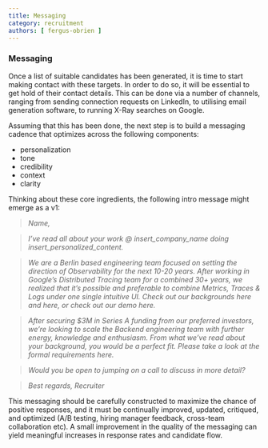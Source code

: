 ```yaml
---
title: Messaging
category: recruitment
authors: [ fergus-obrien ]
---
```

### Messaging



<!-- How does a recruiter establish contact with potential candidates? -->

Once a list of suitable candidates has been generated, it is time to start making contact with these targets. In order to do so, it will be essential to get hold of their contact details. This can be done via a number of channels, ranging from sending connection requests on LinkedIn, to utilising email generation software, to running X-Ray searches on Google.

Assuming that this has been done, the next step is to build a messaging cadence that optimizes across the following components:
* personalization
* tone
* credibility
* context
* clarity

Thinking about these core ingredients, the following intro message might emerge as a v1:

> *Name,*

> *I’ve read all about your work @ insert_company_name doing insert_personalized_content.*

> *We are a Berlin based engineering team focused on setting the direction of Observability for the next 10-20 years. After working in Google’s Distributed Tracing team for a combined 30+ years, we realized that it’s possible and preferable to combine Metrics, Traces & Logs under one single intuitive UI. Check out our backgrounds here and here, or check out our demo here.*

> *After securing $3M in Series A funding from our preferred investors, we’re looking to scale the Backend engineering team with further energy, knowledge and enthusiasm. From what we’ve read about your background, you would be a perfect fit. Please take a look at the formal requirements here.*

> *Would you be open to jumping on a call to discuss in more detail?*

> *Best regards,*
> *Recruiter* 

This messaging should be carefully constructed to maximize the chance of positive responses, and it must be continually improved, updated, critiqued, and optimized (A/B testing, hiring manager feedback, cross-team collaboration etc). A small improvement in the quality of the messaging can yield meaningful increases in response rates and candidate flow.

<!-- TODO: VC: Move over to templates section, the template will be referenced  -->
